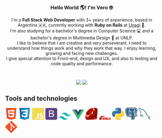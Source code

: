 <h3 align="center"> Hello World 🌎! I'm Vero 🤓</h3>

<p align="center">
  I'm a <strong>Full Stack Web Developer</strong> with 3+ years of experience, based in Argentina 🇦🇷, currently working with <strong>Ruby on Rails</strong> at <a        href='https://unagisoftware.com/'>Unagi</a> 🧡. 
  <br>
  I'm also studying for a bachelor's degree in Computer Science 💻 and a bachelor's degree in Multimedia Design 🎨 at UNLP. <br>
  I like to believe that I am creative and very perseverant. I need to understand how things work and why they work that way. I enjoy learning, growing and facing new challenges. <br>
  I give special attention to Front-end, design and UX, and also to testing and code quality and performance.
</p>

<br>

<p align="center">
  <a href="mailto:veronica.isoardi@gmail.com"><img src = "https://img.shields.io/badge/gmail-%23D14836.svg?&style=for-the-badge&logo=gmail&logoColor=white"></a>   
  <a href="https://www.linkedin.com/in/veronica-isoardi/"><img src="https://img.shields.io/badge/linkedin-%230077B5.svg?&style=for-the-badge&logo=linkedin&logoColor=white"/></a>
</p>

## Tools and technologies

<p align="left">
<img src="https://github.com/VeroIsoardi/VeroIsoardi/blob/main/assets/html5.svg" height="auto" width="40">

<img src="https://github.com/VeroIsoardi/VeroIsoardi/blob/main/assets/css3.svg" height="auto" width="40">

<img src="https://github.com/VeroIsoardi/VeroIsoardi/blob/main/assets/javascript.svg" height="auto" width="40">

<img src="https://github.com/VeroIsoardi/VeroIsoardi/blob/main/assets/bootstrap.svg" height="auto" width="40">

<img src="https://github.com/VeroIsoardi/VeroIsoardi/blob/main/assets/tailwindcss.svg" height="auto" width="40">

<img src="https://github.com/VeroIsoardi/VeroIsoardi/blob/main/assets/vuejs.png" height="auto" width="40">

<img src="https://github.com/VeroIsoardi/VeroIsoardi/blob/main/assets/ruby.png" height="auto" width="40">

<img src="https://github.com/VeroIsoardi/VeroIsoardi/blob/main/assets/rails.png" height="auto" width="40">

<img src="https://github.com/VeroIsoardi/VeroIsoardi/blob/main/assets/python.png" height="auto" width="40">

<img src="https://github.com/VeroIsoardi/VeroIsoardi/blob/main/assets/postgresql.svg" height="auto" width="40">

<img src="https://github.com/VeroIsoardi/VeroIsoardi/blob/main/assets/mysql.png" height="auto" width="40">

<img src="https://github.com/VeroIsoardi/VeroIsoardi/blob/main/assets/git.svg" height="auto" width="40">
</p>


